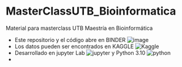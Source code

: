 # MasterClassUTB_Bioinformatica
Material para masterclass UTB Maestría en Bioinformática

- Este repositorio y el código abre en BINDER ![image](https://camo.githubusercontent.com/581c077bdbc6ca6899c86d0acc6145ae85e9d80e6f805a1071793dbe48917982/68747470733a2f2f6d7962696e6465722e6f72672f62616467655f6c6f676f2e737667)
- Los datos pueden ser encontrados en KAGGLE ![Kaggle](https://kaggle.com/static/images/open-in-kaggle.svg)
- Desarrollado en jupyter Lab ![jupyter](https://camo.githubusercontent.com/af6c8952cd3f16df4da488fbb7449bbe8e78f7c9d53f4ae5f94110bd0974b2f8/68747470733a2f2f696d672e736869656c64732e696f2f62616467652f6a7570797465726c61622d332e782d6f72616e67653f6c6f676f3d6a757079746572) y Python 3.10 ![python](https://camo.githubusercontent.com/f4fe99c25df04ad6ee9aa4eccc9eb25c60dd7aa853d12fa09ac67c96b3d61d2a/68747470733a2f2f696d672e736869656c64732e696f2f62616467652f707974686f6e2d332e372b2d626c75653f6c6f676f3d707974686f6e)
- 

